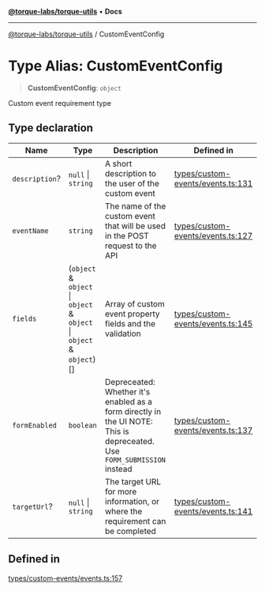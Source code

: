 [**@torque-labs/torque-utils**](../README.md) • **Docs**

***

[@torque-labs/torque-utils](../README.md) / CustomEventConfig

# Type Alias: CustomEventConfig

> **CustomEventConfig**: `object`

Custom event requirement type

## Type declaration

| Name | Type | Description | Defined in |
| ------ | ------ | ------ | ------ |
| `description`? | `null` \| `string` | A short description to the user of the custom event | [types/custom-events/events.ts:131](https://github.com/torque-labs/torque-utils/blob/c76fb4101d477d1e8e6fb4f5de7a277964527c27/types/custom-events/events.ts#L131) |
| `eventName` | `string` | The name of the custom event that will be used in the POST request to the API | [types/custom-events/events.ts:127](https://github.com/torque-labs/torque-utils/blob/c76fb4101d477d1e8e6fb4f5de7a277964527c27/types/custom-events/events.ts#L127) |
| `fields` | (`object` & `object` \| `object` & `object` \| `object` & `object`)[] | Array of custom event property fields and the validation | [types/custom-events/events.ts:145](https://github.com/torque-labs/torque-utils/blob/c76fb4101d477d1e8e6fb4f5de7a277964527c27/types/custom-events/events.ts#L145) |
| `formEnabled` | `boolean` | Depreceated: Whether it's enabled as a form directly in the UI NOTE: This is depreceated. Use `FORM_SUBMISSION` instead | [types/custom-events/events.ts:137](https://github.com/torque-labs/torque-utils/blob/c76fb4101d477d1e8e6fb4f5de7a277964527c27/types/custom-events/events.ts#L137) |
| `targetUrl`? | `null` \| `string` | The target URL for more information, or where the requirement can be completed | [types/custom-events/events.ts:141](https://github.com/torque-labs/torque-utils/blob/c76fb4101d477d1e8e6fb4f5de7a277964527c27/types/custom-events/events.ts#L141) |

## Defined in

[types/custom-events/events.ts:157](https://github.com/torque-labs/torque-utils/blob/c76fb4101d477d1e8e6fb4f5de7a277964527c27/types/custom-events/events.ts#L157)
